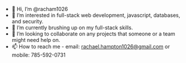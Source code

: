 - 👋 Hi, I’m @racham1026
- 👀 I’m interested in full-stack web development, javascript, databases, and security.
- 🌱 I’m currently brushing up on my full-stack skills.
- 💞️ I’m looking to collaborate on any projects that someone or a team might need help on.
- 📫 How to reach me - email: rachael.hampton1026@gmail.com or mobile: 785-592-0731

<!---
racham1026/racham1026 is a ✨ special ✨ repository because its `README.md` (this file) appears on your GitHub profile.
You can click the Preview link to take a look at your changes.
--->
